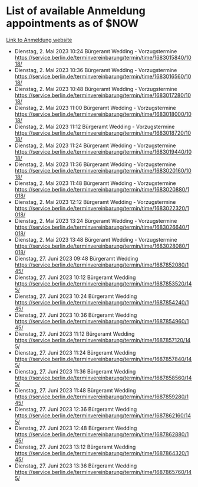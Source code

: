 # List of available Anmeldung appointments as of $NOW
[Link to Anmeldung website](https://service.berlin.de/terminvereinbarung/termin/tag.php?termin=1&anliegen[]=120686&dienstleisterlist=122210,122217,327316,122219,327312,122227,327314,122231,327346,122243,327348,122254,122252,329742,122260,329745,122262,329748,122271,327278,122273,327274,122277,327276,330436,122280,327294,122282,327290,122284,327292,122291,327270,122285,327266,122286,327264,122296,327268,150230,329760,122297,327286,122294,327284,122312,329763,122314,329775,122304,327330,122311,327334,122309,327332,317869,122281,327352,122279,329772,122283,122276,327324,122274,327326,122267,329766,122246,327318,122251,327320,122257,327322,122208,327298,122226,327300&herkunft=http%3A%2F%2Fservice.berlin.de%2Fdienstleistung%2F120686%2F)
- Dienstag, 2. Mai 2023 10:24 Bürgeramt Wedding - Vorzugstermine https://service.berlin.de/terminvereinbarung/termin/time/1683015840/1018/
- Dienstag, 2. Mai 2023 10:36 Bürgeramt Wedding - Vorzugstermine https://service.berlin.de/terminvereinbarung/termin/time/1683016560/1018/
- Dienstag, 2. Mai 2023 10:48 Bürgeramt Wedding - Vorzugstermine https://service.berlin.de/terminvereinbarung/termin/time/1683017280/1018/
- Dienstag, 2. Mai 2023 11:00 Bürgeramt Wedding - Vorzugstermine https://service.berlin.de/terminvereinbarung/termin/time/1683018000/1018/
- Dienstag, 2. Mai 2023 11:12 Bürgeramt Wedding - Vorzugstermine https://service.berlin.de/terminvereinbarung/termin/time/1683018720/1018/
- Dienstag, 2. Mai 2023 11:24 Bürgeramt Wedding - Vorzugstermine https://service.berlin.de/terminvereinbarung/termin/time/1683019440/1018/
- Dienstag, 2. Mai 2023 11:36 Bürgeramt Wedding - Vorzugstermine https://service.berlin.de/terminvereinbarung/termin/time/1683020160/1018/
- Dienstag, 2. Mai 2023 11:48 Bürgeramt Wedding - Vorzugstermine https://service.berlin.de/terminvereinbarung/termin/time/1683020880/1018/
- Dienstag, 2. Mai 2023 12:12 Bürgeramt Wedding - Vorzugstermine https://service.berlin.de/terminvereinbarung/termin/time/1683022320/1018/
- Dienstag, 2. Mai 2023 13:24 Bürgeramt Wedding - Vorzugstermine https://service.berlin.de/terminvereinbarung/termin/time/1683026640/1018/
- Dienstag, 2. Mai 2023 13:48 Bürgeramt Wedding - Vorzugstermine https://service.berlin.de/terminvereinbarung/termin/time/1683028080/1018/
- Dienstag, 27. Juni 2023 09:48 Bürgeramt Wedding https://service.berlin.de/terminvereinbarung/termin/time/1687852080/145/
- Dienstag, 27. Juni 2023 10:12 Bürgeramt Wedding https://service.berlin.de/terminvereinbarung/termin/time/1687853520/145/
- Dienstag, 27. Juni 2023 10:24 Bürgeramt Wedding https://service.berlin.de/terminvereinbarung/termin/time/1687854240/145/
- Dienstag, 27. Juni 2023 10:36 Bürgeramt Wedding https://service.berlin.de/terminvereinbarung/termin/time/1687854960/145/
- Dienstag, 27. Juni 2023 11:12 Bürgeramt Wedding https://service.berlin.de/terminvereinbarung/termin/time/1687857120/145/
- Dienstag, 27. Juni 2023 11:24 Bürgeramt Wedding https://service.berlin.de/terminvereinbarung/termin/time/1687857840/145/
- Dienstag, 27. Juni 2023 11:36 Bürgeramt Wedding https://service.berlin.de/terminvereinbarung/termin/time/1687858560/145/
- Dienstag, 27. Juni 2023 11:48 Bürgeramt Wedding https://service.berlin.de/terminvereinbarung/termin/time/1687859280/145/
- Dienstag, 27. Juni 2023 12:36 Bürgeramt Wedding https://service.berlin.de/terminvereinbarung/termin/time/1687862160/145/
- Dienstag, 27. Juni 2023 12:48 Bürgeramt Wedding https://service.berlin.de/terminvereinbarung/termin/time/1687862880/145/
- Dienstag, 27. Juni 2023 13:12 Bürgeramt Wedding https://service.berlin.de/terminvereinbarung/termin/time/1687864320/145/
- Dienstag, 27. Juni 2023 13:36 Bürgeramt Wedding https://service.berlin.de/terminvereinbarung/termin/time/1687865760/145/

